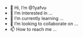 - 👋 Hi, I’m @1yafvu
- 👀 I’m interested in ...
- 🌱 I’m currently learning ...
- 💞️ I’m looking to collaborate on ...
- 📫 How to reach me ...

<!---
1yafvu/1yafvu is a ✨ special ✨ repository because its `README.md` (this file) appears on your GitHub profile.
You can click the Preview link to take a look at your changes.
--->
